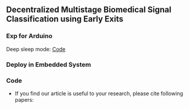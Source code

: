 ## Decentralized Multistage Biomedical Signal Classification using Early Exits

### Exp for Arduino<br>
Deep sleep mode: [Code](Code/DeepSleep(idle_mode).cpp) <br>


### Deploy in Embedded System <br>

### Code <br>




* If you find our article is useful to your research, please cite following papers: <br>
<!-- 
```bibtex
@inproceedings{xiaolin2024,
  title={Decentralized Multistage Biomedical Signal Classification using Early Exits},
  author={Xiaolin Li, Binhua Huang, Barry Cardiff, Deepu John},
  booktitle={Has not been accepted by any journal yet},
  pages={100--120},
  year={2024},
  organization={NONE}
}
```
-->

